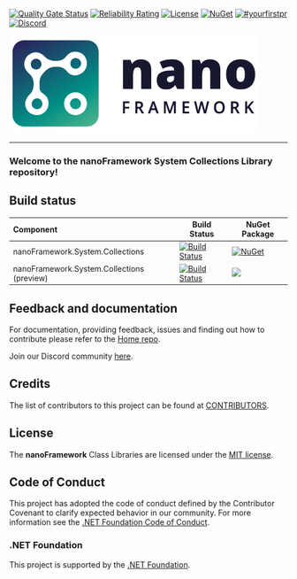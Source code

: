 [![Quality Gate Status](https://sonarcloud.io/api/project_badges/measure?project=nanoframework_lib-nanoFramework.System.Collections&metric=alert_status)](https://sonarcloud.io/dashboard?id=nanoframework_lib-nanoFramework.System.Collections) [![Reliability Rating](https://sonarcloud.io/api/project_badges/measure?project=nanoframework_lib-nanoFramework.System.Collections&metric=reliability_rating)](https://sonarcloud.io/dashboard?id=nanoframework_lib-nanoFramework.System.Collections) [![License](https://img.shields.io/badge/License-MIT-blue.svg)](LICENSE) [![NuGet](https://img.shields.io/nuget/dt/nanoFramework.System.Collections.svg?label=NuGet&style=flat&logo=nuge)](https://www.nuget.org/packages/nanoFramework.System.Collections/) [![#yourfirstpr](https://img.shields.io/badge/first--timers--only-friendly-blue.svg)](https://github.com/nanoframework/Home/blob/master/CONTRIBUTING.md) [![Discord](https://img.shields.io/discord/478725473862549535.svg?logo=discord&logoColor=white&label=Discord&color=7289DA)](https://discord.gg/gCyBu8T)

![nanoFramework logo](https://github.com/nanoframework/Home/blob/master/resources/logo/nanoFramework-repo-logo.png)

-----

### Welcome to the **nanoFramework** System Collections Library repository!

## Build status

| Component | Build Status | NuGet Package |
|:-|---|---|
| nanoFramework.System.Collections | [![Build Status](https://dev.azure.com/nanoframework/nanoFramework.System.Collections/_apis/build/status/nanoframework.lib-nanoFramework.System.Collections?branchName=master)](https://dev.azure.com/nanoframework/nanoFramework.System.Collections/_build/latest?definitionId=54&branchName=master) | [![NuGet](https://img.shields.io/nuget/v/nanoFramework.System.Collections.svg?label=NuGet&style=flat&logo=nuge)](https://www.nuget.org/packages/nanoFramework.System.Collections/) |
| nanoFramework.System.Collections (preview) | [![Build Status](https://dev.azure.com/nanoframework/nanoFramework.System.Collections/_apis/build/status/nanoframework.lib-nanoFramework.System.Collections?branchName=develop)](https://dev.azure.com/nanoframework/nanoFramework.System.Collections/_build/latest?definitionId=54&branchName=develop) | [![](https://badgen.net/badge/NuGet/preview/D7B023?icon=https://simpleicons.now.sh/azuredevops/fff)](https://dev.azure.com/nanoframework/feed/_packaging?_a=package&feed=sandbox&package=nanoFramework.System.Collections&protocolType=NuGet&view=overview) |

## Feedback and documentation

For documentation, providing feedback, issues and finding out how to contribute please refer to the [Home repo](https://github.com/nanoframework/Home).

Join our Discord community [here](https://discord.gg/gCyBu8T).

## Credits

The list of contributors to this project can be found at [CONTRIBUTORS](https://github.com/nanoframework/Home/blob/master/CONTRIBUTORS.md).

## License

The **nanoFramework** Class Libraries are licensed under the [MIT license](LICENSE.md).

## Code of Conduct

This project has adopted the code of conduct defined by the Contributor Covenant to clarify expected behavior in our community.
For more information see the [.NET Foundation Code of Conduct](https://dotnetfoundation.org/code-of-conduct).

### .NET Foundation

This project is supported by the [.NET Foundation](https://dotnetfoundation.org).
